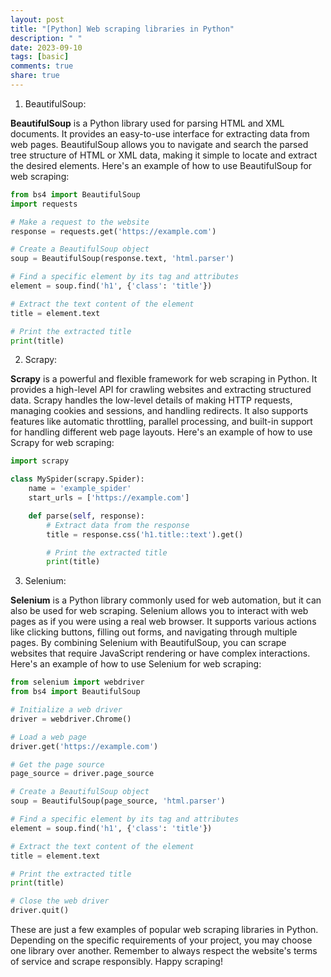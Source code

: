 ```yaml
---
layout: post
title: "[Python] Web scraping libraries in Python"
description: " "
date: 2023-09-10
tags: [basic]
comments: true
share: true
---
```


1. BeautifulSoup:

**BeautifulSoup** is a Python library used for parsing HTML and XML documents. It provides an easy-to-use interface for extracting data from web pages. BeautifulSoup allows you to navigate and search the parsed tree structure of HTML or XML data, making it simple to locate and extract the desired elements. Here's an example of how to use BeautifulSoup for web scraping:

``` python
from bs4 import BeautifulSoup
import requests

# Make a request to the website
response = requests.get('https://example.com')

# Create a BeautifulSoup object
soup = BeautifulSoup(response.text, 'html.parser')

# Find a specific element by its tag and attributes
element = soup.find('h1', {'class': 'title'})

# Extract the text content of the element
title = element.text

# Print the extracted title
print(title)
```

2. Scrapy:

**Scrapy** is a powerful and flexible framework for web scraping in Python. It provides a high-level API for crawling websites and extracting structured data. Scrapy handles the low-level details of making HTTP requests, managing cookies and sessions, and handling redirects. It also supports features like automatic throttling, parallel processing, and built-in support for handling different web page layouts. Here's an example of how to use Scrapy for web scraping:

``` python
import scrapy

class MySpider(scrapy.Spider):
    name = 'example_spider'
    start_urls = ['https://example.com']

    def parse(self, response):
        # Extract data from the response
        title = response.css('h1.title::text').get()

        # Print the extracted title
        print(title)
```

3. Selenium:

**Selenium** is a Python library commonly used for web automation, but it can also be used for web scraping. Selenium allows you to interact with web pages as if you were using a real web browser. It supports various actions like clicking buttons, filling out forms, and navigating through multiple pages. By combining Selenium with BeautifulSoup, you can scrape websites that require JavaScript rendering or have complex interactions. Here's an example of how to use Selenium for web scraping:

``` python
from selenium import webdriver
from bs4 import BeautifulSoup

# Initialize a web driver
driver = webdriver.Chrome()

# Load a web page
driver.get('https://example.com')

# Get the page source
page_source = driver.page_source

# Create a BeautifulSoup object
soup = BeautifulSoup(page_source, 'html.parser')

# Find a specific element by its tag and attributes
element = soup.find('h1', {'class': 'title'})

# Extract the text content of the element
title = element.text

# Print the extracted title
print(title)

# Close the web driver
driver.quit()
```

These are just a few examples of popular web scraping libraries in Python. Depending on the specific requirements of your project, you may choose one library over another. Remember to always respect the website's terms of service and scrape responsibly. Happy scraping!